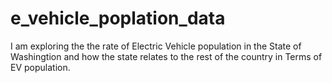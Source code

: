 # e_vehicle_poplation_data

I am exploring the the rate of Electric Vehicle population in the State of Washingtion and how the state relates to the rest of the country in  Terms of EV population. 
